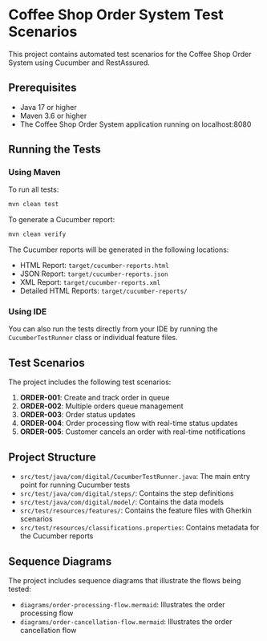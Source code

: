 # Coffee Shop Order System Test Scenarios

This project contains automated test scenarios for the Coffee Shop Order System using Cucumber and RestAssured.

## Prerequisites

- Java 17 or higher
- Maven 3.6 or higher
- The Coffee Shop Order System application running on localhost:8080

## Running the Tests

### Using Maven

To run all tests:

```bash
mvn clean test
```

To generate a Cucumber report:

```bash
mvn clean verify
```

The Cucumber reports will be generated in the following locations:
- HTML Report: `target/cucumber-reports.html`
- JSON Report: `target/cucumber-reports.json`
- XML Report: `target/cucumber-reports.xml`
- Detailed HTML Reports: `target/cucumber-reports/`

### Using IDE

You can also run the tests directly from your IDE by running the `CucumberTestRunner` class or individual feature files.

## Test Scenarios

The project includes the following test scenarios:

1. **ORDER-001**: Create and track order in queue
2. **ORDER-002**: Multiple orders queue management
3. **ORDER-003**: Order status updates
4. **ORDER-004**: Order processing flow with real-time status updates
5. **ORDER-005**: Customer cancels an order with real-time notifications

## Project Structure

- `src/test/java/com/digital/CucumberTestRunner.java`: The main entry point for running Cucumber tests
- `src/test/java/com/digital/steps/`: Contains the step definitions
- `src/test/java/com/digital/model/`: Contains the data models
- `src/test/resources/features/`: Contains the feature files with Gherkin scenarios
- `src/test/resources/classifications.properties`: Contains metadata for the Cucumber reports

## Sequence Diagrams

The project includes sequence diagrams that illustrate the flows being tested:

- `diagrams/order-processing-flow.mermaid`: Illustrates the order processing flow
- `diagrams/order-cancellation-flow.mermaid`: Illustrates the order cancellation flow 